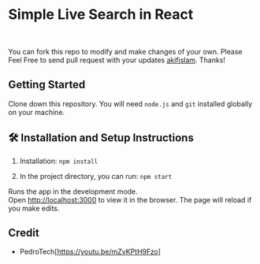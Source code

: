 # Simple Live Search in React

<br/>

You can fork this repo to modify and make changes of your own. Please Feel Free to send pull request with your updates [akifislam](https://github.com/akifislam). Thanks!


## Getting Started

Clone down this repository. You will need `node.js` and `git` installed globally on your machine.

## 🛠 Installation and Setup Instructions

1. Installation: `npm install`

2. In the project directory, you can run: `npm start`

Runs the app in the development mode.\
Open [http://localhost:3000](http://localhost:3000) to view it in the browser.
The page will reload if you make edits.


## Credit
- PedroTech[https://youtu.be/mZvKPtH9Fzo]


